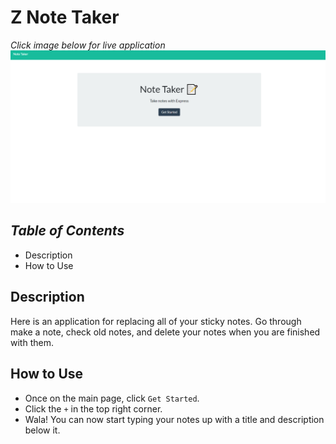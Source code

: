 # Z Note Taker

_Click image below for live application_
[![ZNoteTaker](./public/assets/images/NoteTaker.png)](https://znotetaker.herokuapp.com/)

## _Table of Contents_
* Description
* How to Use

## **Description**
Here is an application for replacing all of your sticky notes. Go through make a note, check old notes, and delete your notes when you are finished with them.

## **How to Use**
* Once on the main page, click `Get Started`. 
* Click the `+` in the top right corner.
* Wala! You can now start typing your notes up with a title and description below it.